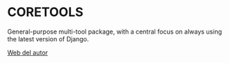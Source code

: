 # CORETOOLS

General-purpose multi-tool package, 
with a central focus on always using the latest version of Django.

[Web del autor](https://thotenn.com/)